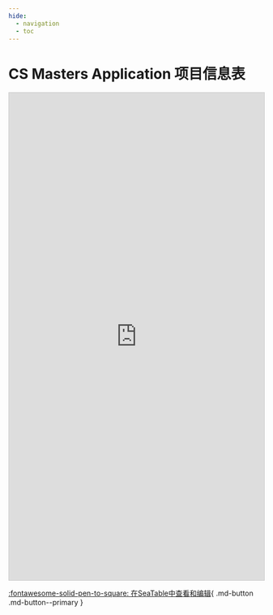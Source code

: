 ```yaml
---
hide:
  - navigation
  - toc
---
```


# CS Masters Application 项目信息表

<iframe className="dtable-embed" src="https://cloud.seatable.cn/dtable/links/e144437476754c23b4f5" frameBorder="0" width="100%" height="960" style="background: transparent; border: 1px solid #ccc;"></iframe>

[:fontawesome-solid-pen-to-square: 在SeaTable中查看和编辑](https://cloud.seatable.cn/dtable/links/e144437476754c23b4f5){ .md-button .md-button--primary }
